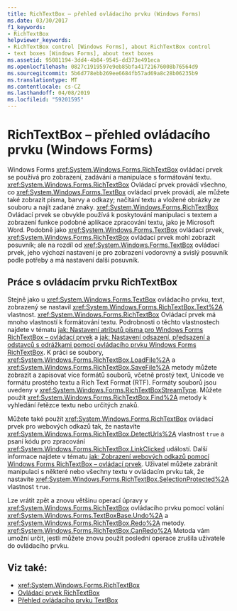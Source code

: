 ```yaml
---
title: RichTextBox – přehled ovládacího prvku (Windows Forms)
ms.date: 03/30/2017
f1_keywords:
- RichTextBox
helpviewer_keywords:
- RichTextBox control [Windows Forms], about RichTextBox control
- text boxes [Windows Forms], about text boxes
ms.assetid: 95081194-3dd4-4b84-9545-dd373e491eca
ms.openlocfilehash: 0827c1919597e9eb85bfa41721676008b76564d9
ms.sourcegitcommit: 5b6d778ebb269ee6684fb57ad69a8c28b06235b9
ms.translationtype: MT
ms.contentlocale: cs-CZ
ms.lasthandoff: 04/08/2019
ms.locfileid: "59201595"
---
```

# <a name="richtextbox-control-overview-windows-forms"></a>RichTextBox – přehled ovládacího prvku (Windows Forms)
Windows Forms <xref:System.Windows.Forms.RichTextBox> ovládací prvek se používá pro zobrazení, zadávání a manipulace s formátování textu. <xref:System.Windows.Forms.RichTextBox> Ovládací prvek provádí všechno, co <xref:System.Windows.Forms.TextBox> ovládací prvek provádí, ale můžete také zobrazit písma, barvy a odkazy; načítání textu a vložené obrázky ze souboru a najít zadané znaky. <xref:System.Windows.Forms.RichTextBox> Ovládací prvek se obvykle používá k poskytování manipulaci s textem a zobrazení funkce podobné aplikace zpracování textu, jako je Microsoft Word. Podobně jako <xref:System.Windows.Forms.TextBox> ovládací prvek, <xref:System.Windows.Forms.RichTextBox> ovládací prvek mohl zobrazit posuvník; ale na rozdíl od <xref:System.Windows.Forms.TextBox> ovládací prvek, jeho výchozí nastavení je pro zobrazení vodorovný a svislý posuvník podle potřeby a má nastavení další posuvník.  
  
## <a name="working-with-the-richtextbox-control"></a>Práce s ovládacím prvku RichTextBox  
 Stejně jako u <xref:System.Windows.Forms.TextBox> ovládacího prvku, text, zobrazený se nastavil <xref:System.Windows.Forms.RichTextBox.Text%2A> vlastnost. <xref:System.Windows.Forms.RichTextBox> Ovládací prvek má mnoho vlastností k formátování textu. Podrobnosti o těchto vlastnostech najdete v tématu [jak: Nastavení atributů písma pro Windows Forms RichTextBox – ovládací prvek](how-to-set-font-attributes-for-the-windows-forms-richtextbox-control.md) a [jak: Nastavení odsazení, předsazení a odstavců s odrážkami pomocí ovládacího prvku Windows Forms RichTextBox](set-indents-hanging-indents-bulleted-paragraphs-with-wf-richtextbox.md). K práci se soubory, <xref:System.Windows.Forms.RichTextBox.LoadFile%2A> a <xref:System.Windows.Forms.RichTextBox.SaveFile%2A> metody můžete zobrazit a zapisovat více formátů souborů, včetně prostý text, Unicode ve formátu prostého textu a Rich Text Format (RTF). Formáty souborů jsou uvedeny v <xref:System.Windows.Forms.RichTextBoxStreamType>. Můžete použít <xref:System.Windows.Forms.RichTextBox.Find%2A> metody k vyhledání řetězce textu nebo určitých znaků.  
  
 Můžete také použít <xref:System.Windows.Forms.RichTextBox> ovládací prvek pro webových odkazů tak, že nastavíte <xref:System.Windows.Forms.RichTextBox.DetectUrls%2A> vlastnost `true` a psaní kódu pro zpracování <xref:System.Windows.Forms.RichTextBox.LinkClicked> událostí. Další informace najdete v tématu [jak: Zobrazení webových odkazů pomocí Windows Forms RichTextBox – ovládací prvek](how-to-display-web-style-links-with-the-windows-forms-richtextbox-control.md). Uživatel můžete zabránit manipulaci s některé nebo všechny textu v ovládacím prvku tak, že nastavíte <xref:System.Windows.Forms.RichTextBox.SelectionProtected%2A> vlastnost `true`.  
  
 Lze vrátit zpět a znovu většinu operací úpravy v <xref:System.Windows.Forms.RichTextBox> ovládacího prvku pomocí volání <xref:System.Windows.Forms.TextBoxBase.Undo%2A> a <xref:System.Windows.Forms.RichTextBox.Redo%2A> metody. <xref:System.Windows.Forms.RichTextBox.CanRedo%2A> Metoda vám umožní určit, jestli můžete znovu použít poslední operace zrušila uživatele do ovládacího prvku.  
  
## <a name="see-also"></a>Viz také:

- <xref:System.Windows.Forms.RichTextBox>
- [Ovládací prvek RichTextBox](richtextbox-control-windows-forms.md)
- [Přehled ovládacího prvku TextBox](textbox-control-overview-windows-forms.md)
